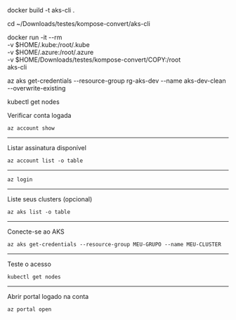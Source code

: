 docker build -t aks-cli .

cd ~/Downloads/testes/kompose-convert/aks-cli

docker run -it --rm \
  -v $HOME/.kube:/root/.kube \
  -v $HOME/.azure:/root/.azure \
  -v $HOME/Downloads/testes/kompose-convert/COPY:/root \
  aks-cli

az aks get-credentials --resource-group rg-aks-dev --name aks-dev-clean --overwrite-existing

kubectl get nodes

Verificar conta logada
```
az account show
```
---

Listar assinatura disponível
```
az account list -o table
```
---

```
az login
```
---

Liste seus clusters (opcional)
```
az aks list -o table
```
---

Conecte-se ao AKS
```
az aks get-credentials --resource-group MEU-GRUPO --name MEU-CLUSTER
```
---

Teste o acesso
```
kubectl get nodes
```
---

Abrir portal logado na conta
```
az portal open
```